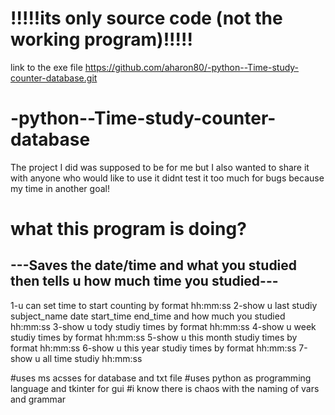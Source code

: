 # !!!!!its only source code (not the working program)!!!!!


link to the exe file 
https://github.com/aharon80/-python--Time-study-counter-database.git

# -python--Time-study-counter-database
The project I did was supposed to be for me but I also wanted to share it with anyone who would like to use it
didnt test it too much for bugs because my time in another goal!

# what this program is doing?
## ---Saves the  date/time and what you studied then tells u how much time you studied---
1-u can set time to start counting by format hh:mm:ss
2-show u last studiy subject_name date start_time end_time and how much you studied hh:mm:ss
3-show u tody studiy times by format hh:mm:ss
4-show u week studiy times by format hh:mm:ss
5-show u this month studiy times by format hh:mm:ss
6-show u this year studiy times by format hh:mm:ss
7-show u all time studiy hh:mm:ss

#uses ms acsses for database and txt file
#uses python as programming language and tkinter for gui
#i know there is chaos with the naming of vars and grammar 


